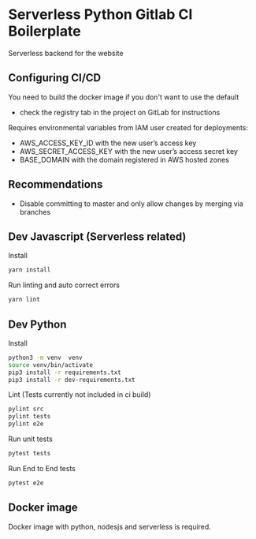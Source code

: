 # Serverless Python Gitlab CI Boilerplate

Serverless backend for the website

## Configuring CI/CD

You need to build the docker image if you don't want to use the default

- check the registry tab in the project on GitLab for instructions

Requires environmental variables from IAM user created for deployments:

- AWS_ACCESS_KEY_ID with the new user’s access key
- AWS_SECRET_ACCESS_KEY with the new user’s access secret key
- BASE_DOMAIN with the domain registered in AWS hosted zones

## Recommendations

- Disable committing to master and only allow changes by merging via branches

## Dev Javascript (Serverless related)

Install

```bash
yarn install
```

Run linting and auto correct errors

```bash
yarn lint
```

## Dev Python

Install

```bash
python3 -m venv  venv
source venv/bin/activate
pip3 install -r requirements.txt
pip3 install -r dev-requirements.txt
```

Lint (Tests currently not included in ci build)

```bash
pylint src
pylint tests
pylint e2e
```

Run unit tests

```bash
pytest tests
```

Run End to End tests

```bash
pytest e2e
```

## Docker image

Docker image with python, nodesjs and serverless is required.
